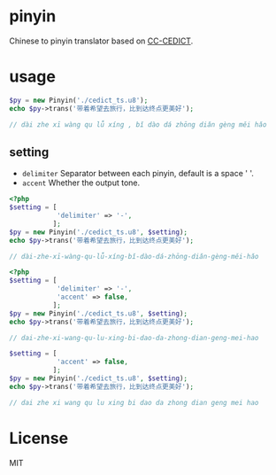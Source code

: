 pinyin
======

Chinese to pinyin translator based on [CC-CEDICT](http://cc-cedict.org/wiki/).

# usage

```php
$py = new Pinyin('./cedict_ts.u8');
echo $py->trans('带着希望去旅行，比到达终点更美好');

// dài zhe xī wàng qu lǚ xíng , bǐ dào dá zhōng diǎn gèng měi hǎo
```

## setting

- `delimiter` Separator between each pinyin, default is a space ' '.
- `accent` Whether the output tone.

```php
<?php
$setting = [
			'delimiter' => '-',
		   ];
$py = new Pinyin('./cedict_ts.u8', $setting);
echo $py->trans('带着希望去旅行，比到达终点更美好');

// dài-zhe-xī-wàng-qu-lǚ-xíng-bǐ-dào-dá-zhōng-diǎn-gèng-měi-hǎo
```
```php
<?php
$setting = [
			'delimiter' => '-',
			'accent' => false,
		   ];
$py = new Pinyin('./cedict_ts.u8', $setting);
echo $py->trans('带着希望去旅行，比到达终点更美好');

// dai-zhe-xi-wang-qu-lu-xing-bi-dao-da-zhong-dian-geng-mei-hao
```

```php
$setting = [
			'accent' => false,
		   ];
$py = new Pinyin('./cedict_ts.u8', $setting);
echo $py->trans('带着希望去旅行，比到达终点更美好');

// dai zhe xi wang qu lu xing bi dao da zhong dian geng mei hao
```

# License

MIT
